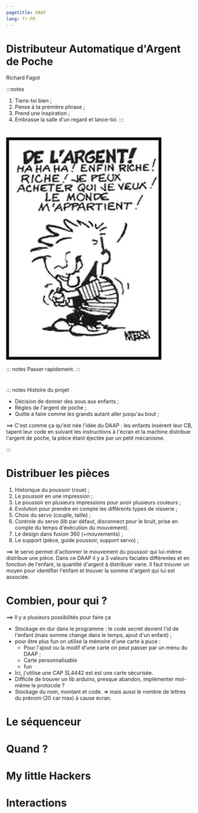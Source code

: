 ```yaml
---
pagetitle: DAAP
lang: fr-FR
---
```



# Distributeur Automatique d'Argent de Poche

Richard Fagot

:::notes
1. Tiens-toi bien ;
1. Pense à ta première phrase ;
1. Prend une inspiration ;
1. Embrasse la salle d'un regard et lance-toi.
:::




# 
![](assets/img/calvin.png)

::: notes
Passer rapidement.
:::




#
::: notes
Histoire du projet

- Décision de donner des sous aux enfants ;
- Règles de l'argent de poche ;
- Quitte à faire comme les grands autant aller jusqu'au bout ;

==> C'est comme ça qu'est née l'idée du DAAP : les enfants insèrent leur CB, tapent leur code en suivant les instructions à l'écran et la machine distribue l'argent de poche, la pièce étant éjectée par un petit mécanisme.
    
:::


# Distribuer les pièces
1. Historique du poussoir (roue) ;
1. Le poussoir en une impression ;
1. Le poussoir en plusieurs impressions pour avoir plusieurs couleurs ;
1. Evolution pour prendre en compte les différents types de visserie ;
1. Choix du servo (couple, taille) ;
1. Controle du servo (lib par défaut, disconnect pour le bruit, prise en compte du temps d'éxécution du mouvement).
1. Le design dans fusion 360 (+mouvements) ;
1. Le support (pièce, guide poussoir, support servo) ;

==> le servo permet d'actionner le mouvement du poussoir qui lui-même distribue une pièce. Dans ce DAAP il y a 3 valeurs faciales différentes et en fonction de l'enfant, la quantité d'argent à distribuer varie. Il faut trouver un moyen pour identifier l'enfant et trouver la somme d'argent qui lui est associée.

# Combien, pour qui ?
==> Il y a plusieurs possibilités pour faire ça
- Stockage en dur dans le programme : le code secret devient l'id de l'enfant (mais somme change dans le temps, ajout d'un enfant) ;
- pour être plus fun on utilise la mémoire d'une carte à puce :
    - Pour l'ajout ou la modif d'une carte on peut passer par un menu du DAAP ;
    - Carte personnalisable
    - fun
- Ici, j'utilise une CAP SL4442 est est une carte sécurisée.
- Difficile de trouver un lib arduino, presque abandon, implémenter moi-même le protocole ?
- Stockage du nom, montant et code. 
=> mais aussi le nombre de lettres du prénom (20 car max) à cause écran.


# Le séquenceur

# Quand ?

# My little Hackers

# Interactions

